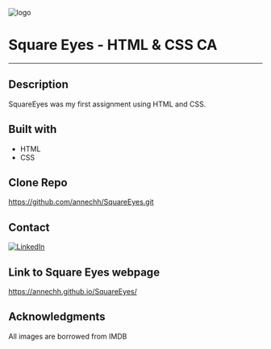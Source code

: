 ![logo](https://github.com/annechh/SquareEyes/assets/142426482/5365d670-b54f-4125-b538-678bd928a59e)

# Square Eyes - HTML & CSS CA 
---

Description
---

SquareEyes was my first assignment using HTML and CSS.


Built with
---
- HTML
- CSS

Clone Repo
---
https://github.com/annechh/SquareEyes.git

Contact
---
[![LinkedIn](https://img.shields.io/badge/LinkedIn-0077B5?style=for-the-badge&logo=linkedin&logoColor=white)](https://www.linkedin.com/in/anne-cathrine-hauge-b893bbb3/)

Link to Square Eyes webpage
---
https://annechh.github.io/SquareEyes/

Acknowledgments
---

All images are borrowed from IMDB
